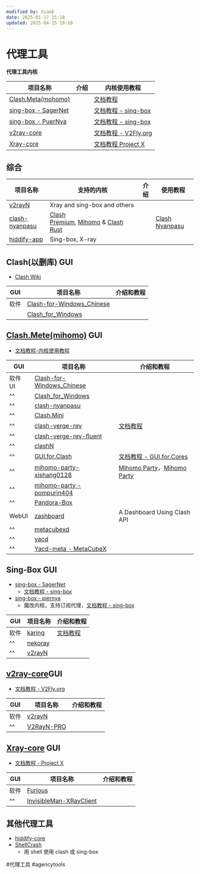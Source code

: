 ```yaml
---
modified by: XiaoE
date: 2025-01-17 15:18
updated: 2025-04-15 19:18
---
```

# 代理工具

**代理工具内核**

| 项目名称                                                        | 介绍  | 内核使用教程                                            |
| ----------------------------------------------------------- | --- | ------------------------------------------------- |
| [Clash.Meta(mohomo)](https://wiki.metacubex.one/)           |     | [文档教程](https://wiki.metacubex.one/)               |
| [sing-box - SagerNet](https://github.com/SagerNet/sing-box) |     | [文档教程 - sing-box](https://sing-box.sagernet.org/) |
| [sing-box - PuerNya](https://github.com/PuerNya/sing-box)   |     | [文档教程 - sing-box](https://sing-box.sagernet.org/) |
| [v2ray-core](https://github.com/v2fly/v2ray-core)           |     | [文档教程 - V2Fly.org](https://www.v2fly.org/)        |
| [Xray-core](https://github.com/XTLS/Xray-core)              |     | [文档教程 Project X](https://xtls.github.io/)         |

## 综合

| 项目名称                                                            | 支持的内核                                                                                                                                                 | 介绍  | 使用教程                                           |
| --------------------------------------------------------------- | ----------------------------------------------------------------------------------------------------------------------------------------------------- | --- | ---------------------------------------------- |
| [v2rayN](https://github.com/2dust/v2rayN)                       | Xray and sing-box and others                                                                                                                          |     |                                                |
| [clash-nyanpasu](https://github.com/LibNyanpasu/clash-nyanpasu) | [Clash Premium](https://github.com/Dreamacro/clash), [Mihomo](https://github.com/MetaCubeX/mihomo) & [Clash Rust](https://github.com/Watfaq/clash-rs) |     | [Clash Nyanpasu](https://nyanpasu.elaina.moe/) |
| [hiddify-app](https://github.com/hiddify/hiddify-app)           | Sing-box, X-ray                                                                                                                                       |     |                                                |

## Clash(以删库) GUI
- [Clash Wiki](https://clash.wiki/)

| GUI | 项目名称                                                                             | 介绍和教程 |
| --- | -------------------------------------------------------------------------------- | ----- |
| 软件  | [Clash-for-Windows_Chinese](https://github.com/Z-Siqi/Clash-for-Windows_Chinese) |       |
|     | [Clash_for_Windows](https://github.com/clashdownload/Clash_for_Windows)          |       |

## [Clash.Mete(mihomo)](https://github.com/MetaCubeX/mihomo) GUI
- [文档教程-内核使用教程](https://wiki.metacubex.one/)

| GUI   | 项目名称                                                                                | 介绍和教程                                                                          |
| ----- | ----------------------------------------------------------------------------------- | ------------------------------------------------------------------------------ |
| 软件 UI | [Clash-for-Windows_Chinese](https://github.com/Z-Siqi/Clash-for-Windows_Chinese)    |                                                                                |
| ^^    | [Clash_for_Windows](https://github.com/clashdownload/Clash_for_Windows)             |                                                                                |
| ^^    | [clash-nyanpasu](https://github.com/LibNyanpasu/clash-nyanpasu)                     |                                                                                |
| ^^    | [Clash.Mini](https://github.com/MetaCubeX/Clash.Mini)                               |                                                                                |
| ^^    | [clash-verge-rev](https://github.com/clash-verge-rev/clash-verge-rev)               | [文档教程](https://clashvergerev.com/)                                             |
| ^^    | [clash-verge-rev-fluent](https://github.com/Daydreamer-riri/clash-verge-rev-fluent) |                                                                                |
| ^^    | [clashN](https://github.com/2dust/clashN)                                           |                                                                                |
| ^^    | [GUI.for.Clash](https://github.com/GUI-for-Cores/GUI.for.Clash)                     | [文档教程 - GUI.for.Cores](https://gui-for-cores.github.io/zh/)                    |
| ^^    | [mihomo-party- xishang0128](https://github.com/xishang0128/mihomo-party)            | [Mihomo Party](https://mihomo.party/)，[Mihomo Party](https://mihomoparty.org/) |
| ^^    | [mihomo-party - pompurin404](https://github.com/pompurin404/mihomo-party)           |                                                                                |
| ^^    | [Pandora-Box](https://github.com/snakem982/Pandora-Box)                             |                                                                                |
| WebUI | [zashboard](https://github.com/Zephyruso/zashboard)                                 | A Dashboard Using Clash API                                                    |
| ^^    | [metacubexd](https://github.com/MetaCubeX/metacubexd)                               |                                                                                |
| ^^    | [yacd](https://github.com/haishanh/yacd)                                            |                                                                                |
| ^^    | [Yacd-meta - MetaCubeX](https://github.com/MetaCubeX/Yacd-meta)                     |                                                                                |

## Sing-Box GUI
- [sing-box - SagerNet](https://github.com/SagerNet/sing-box)
	- [文档教程 - sing-box](https://sing-box.sagernet.org/zh/)
- [sing-box - piernya](https://github.com/PuerNya/sing-box)
	- 魔改内核，支持订阅代理，[文档教程 - sing-box](https://sing-box.sagernet.org/zh/)

| GUI | 项目名称                                              | 介绍和教程                       |
| --- | ------------------------------------------------- | --------------------------- |
| 软件  | [karing](https://github.com/KaringX/karing)       | [文档教程](https://karing.app/) |
| ^^  | [nekoray](https://github.com/MatsuriDayo/nekoray) |                             |
| ^^  | [v2rayN](https://github.com/2dust/v2rayN)         |                             |

## [v2ray-core](https://github.com/v2fly/v2ray-core)GUI
- [文档教程 - V2Fly.org](https://www.v2fly.org/)

| GUI | 项目名称                                                    | 介绍和教程 |
| --- | ------------------------------------------------------- | ----- |
| 软件  | [v2rayN](https://github.com/2dust/v2rayN)               |       |
| ^^  | [V2RayN-PRO](https://github.com/lowercase78/V2RayN-PRO) |       |

## [Xray-core](https://github.com/XTLS/Xray-core) GUI
- [文档教程 - Project X](https://xtls.github.io/)

| GUI | 项目名称                                                                                  | 介绍和教程 |
| --- | ------------------------------------------------------------------------------------- | ----- |
| 软件  | [Furious](https://github.com/LorenEteval/Furious)                                     |       |
| ^^  | [InvisibleMan-XRayClient](https://github.com/InvisibleManVPN/InvisibleMan-XRayClient) |       |

## 其他代理工具
- [hiddify-core](https://github.com/hiddify/hiddify-core)
- [ShellCrash](https://github.com/juewuy/ShellCrash)
	- 用 shell 使用 clash 或 sing-box

#代理工具 #agencytools